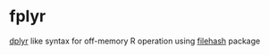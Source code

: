 # fplyr
[dplyr](https://github.com/hadley/dplyr) like syntax for off-memory R operation using [filehash](https://github.com/rdpeng/filehash) package 
